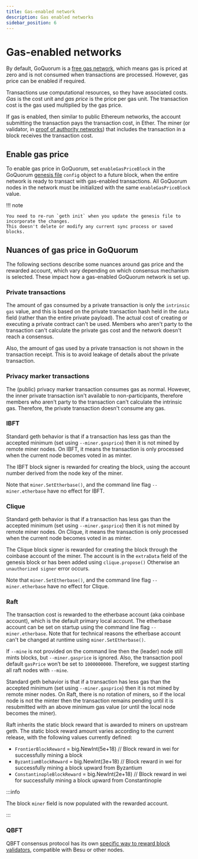 ```yaml
---
title: Gas-enabled network
description: Gas enabled networks
sidebar_position: 6
---
```


# Gas-enabled networks

By default, GoQuorum is a [free gas network](free-gas-network.md), which means gas is priced at zero and is not consumed when transactions are processed. However, gas price can be enabled if required.

Transactions use computational resources, so they have associated costs. _Gas_ is the cost unit and _gas price_ is the price per gas unit. The transaction cost is the gas used multiplied by the gas price.

If gas is enabled, then similar to public Ethereum networks, the account submitting the transaction pays the transaction cost, in Ether. The miner (or validator, in [proof of authority networks](consensus/comparing-poa.md)) that includes the transaction in a block receives the transaction cost.

## Enable gas price

To enable gas price in GoQuorum, set `enableGasPriceBlock` in the GoQuorum [genesis file](../configure-and-manage/configure/genesis-file/genesis-options.md) `config` object to a future block, when the entire network is ready to transact with gas-enabled transactions. All GoQuorum nodes in the network must be initialized with the same `enableGasPriceBlock` value.

!!! note

    You need to re-run `geth init` when you update the genesis file to incorporate the changes.
    This doesn't delete or modify any current sync process or saved blocks.

## Nuances of gas price in GoQuorum

The following sections describe some nuances around gas price and the rewarded account, which vary depending on which consensus mechanism is selected. These impact how a gas-enabled GoQuorum network is set up.

### Private transactions

The amount of gas consumed by a private transaction is only the `intrinsic gas` value, and this is based on the private transaction hash held in the `data` field (rather than the entire private payload). The actual cost of creating or executing a private contract can't be used. Members who aren't party to the transaction can't calculate the private gas cost and the network doesn't reach a consensus.

Also, the amount of gas used by a private transaction is not shown in the transaction receipt. This is to avoid leakage of details about the private transaction.

### Privacy marker transactions

The (public) privacy marker transaction consumes gas as normal. However, the inner private transaction isn't available to non-participants, therefore members who aren't party to the transaction can't calculate the intrinsic gas. Therefore, the private transaction doesn't consume any gas.

### IBFT

Standard geth behavior is that if a transaction has less gas than the accepted minimum (set using `--miner.gasprice`) then it is not mined by remote miner nodes. On IBFT, it means the transaction is only processed when the current node becomes voted in as minter.

The IBFT block signer is rewarded for creating the block, using the account number derived from the node key of the miner.

Note that `miner.SetEtherbase()`, and the command line flag `--miner.etherbase` have no effect for IBFT.

### Clique

Standard geth behavior is that if a transaction has less gas than the accepted minimum (set using `--miner.gasprice`) then it is not mined by remote miner nodes. On Clique, it means the transaction is only processed when the current node becomes voted in as minter.

The Clique block signer is rewarded for creating the block through the coinbase account of the miner. The account is in the `extraData` field of the genesis block or has been added using `clique.propose()` Otherwise an `unauthorized signer` error occurs.

Note that `miner.SetEtherbase()`, and the command line flag `--miner.etherbase` have no effect for Clique.

### Raft

The transaction cost is rewarded to the etherbase account (aka coinbase account), which is the default primary local account. The etherbase account can be set on startup using the command line flag `--miner.etherbase`. Note that for technical reasons the etherbase account can't be changed at runtime using `miner.SetEtherbase()`.

If `--mine` is not provided on the command line then the (leader) node still mints blocks, but `--miner.gasprice` is ignored. Also, the transaction pool default `gasPrice` won’t be set to `1000000000`. Therefore, we suggest starting all raft nodes with `--mine`.

Standard geth behavior is that if a transaction has less gas than the accepted minimum (set using `--miner.gasprice`) then it is not mined by remote miner nodes. On Raft, there is no rotation of miners, so if the local node is not the minter then the transaction remains pending until it is resubmitted with an above minimum gas value (or until the local node becomes the miner).

Raft inherits the static block reward that is awarded to miners on upstream geth. The static block reward amount varies according to the current release, with the following values currently defined:

- `FrontierBlockReward` = big.NewInt(5e+18) // Block reward in wei for successfully mining a block
- `ByzantiumBlockReward` = big.NewInt(3e+18) // Block reward in wei for successfully mining a block upward from Byzantium
- `ConstantinopleBlockReward` = big.NewInt(2e+18) // Block reward in wei for successfully mining a block upward from Constantinople

:::info

The block `miner` field is now populated with the rewarded account.

:::

### QBFT

QBFT consensus protocol has its own [specific way to reward block validators](../configure-and-manage/configure/consensus-protocols/qbft.md#rewards), compatible with Besu or other nodes.
